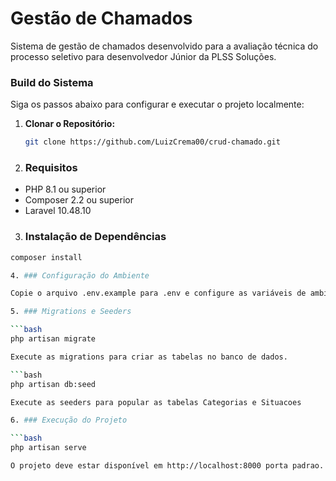 # Gestão de Chamados

Sistema de gestão de chamados desenvolvido para a avaliação técnica do processo seletivo para desenvolvedor Júnior da PLSS Soluções.

### Build do Sistema

Siga os passos abaixo para configurar e executar o projeto localmente:

1. **Clonar o Repositório:**

   ```bash
   git clone https://github.com/LuizCrema00/crud-chamado.git

2. ### Requisitos

- PHP 8.1 ou superior
- Composer 2.2 ou superior
- Laravel 10.48.10

3. ### Instalação de Dependências

```bash
composer install

4. ### Configuração do Ambiente

Copie o arquivo .env.example para .env e configure as variáveis de ambiente, como conexão com banco de dados.

5. ### Migrations e Seeders

```bash
php artisan migrate

Execute as migrations para criar as tabelas no banco de dados.

```bash
php artisan db:seed

Execute as seeders para popular as tabelas Categorias e Situacoes

6. ### Execução do Projeto

```bash
php artisan serve

O projeto deve estar disponível em http://localhost:8000 porta padrao.





